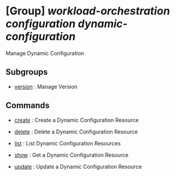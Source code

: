 # [Group] _workload-orchestration configuration dynamic-configuration_

Manage Dynamic Configuration

## Subgroups

- [version](/Commands/workload-orchestration/configuration/dynamic-configuration/version/readme.md)
: Manage Version

## Commands

- [create](/Commands/workload-orchestration/configuration/dynamic-configuration/_create.md)
: Create a Dynamic Configuration Resource

- [delete](/Commands/workload-orchestration/configuration/dynamic-configuration/_delete.md)
: Delete a Dynamic Configuration Resource

- [list](/Commands/workload-orchestration/configuration/dynamic-configuration/_list.md)
: List Dynamic Configuration Resources

- [show](/Commands/workload-orchestration/configuration/dynamic-configuration/_show.md)
: Get a Dynamic Configuration Resource

- [update](/Commands/workload-orchestration/configuration/dynamic-configuration/_update.md)
: Update a Dynamic Configuration Resource
